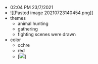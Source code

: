 - 02:04 PM 23/7/2021
- ![[Pasted image 20210723140454.png]]
- themes
	- animal hunting
	- gathering
	- fighting scenes were drawn
- color
	- ochre
	- red
	- [![](https://upload.wikimedia.org/wikipedia/commons/thumb/b/b3/Hellocker-_Pigment.JPG/220px-Hellocker-_Pigment.JPG)]